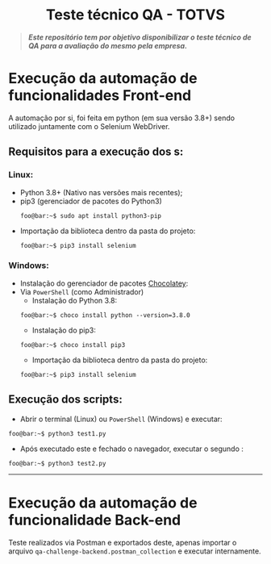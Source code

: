 <h1 align="center">Teste técnico QA - TOTVS</h1>

> ***Este repositório tem por objetivo disponibilizar o teste técnico de QA para a avaliação do mesmo pela empresa.***
 
# Execução da automação de funcionalidades Front-end
A automação por si, foi feita em python (em sua versão 3.8+) sendo utilizado juntamente com o Selenium WebDriver.


## Requisitos para a execução dos s:


### Linux:
  - Python 3.8+ (Nativo nas versões mais recentes);
  - pip3 (gerenciador de pacotes do Python3)
    ```console
    foo@bar:~$ sudo apt install python3-pip
    ```
  - Importação da biblioteca dentro da pasta do projeto:
    ```console
    foo@bar:~$ pip3 install selenium
    ```

### Windows:
  - Instalação do gerenciador de pacotes [Chocolatey](https://chocolatey.org/install):
  - Via `PowerShell` (como Administrador)
    - Instalação do Python 3.8:
     ```console
     foo@bar:~$ choco install python --version=3.8.0
     ```
    - Instalação do pip3:
     ```console
     foo@bar:~$ choco install pip3
     ```
    - Importação da biblioteca dentro da pasta do projeto:
     ```console
     foo@bar:~$ pip3 install selenium
     ```

## Execução dos scripts:
  - Abrir o terminal (Linux) ou `PowerShell` (Windows) e executar:
   ```console
   foo@bar:~$ python3 test1.py
   ```
  - Após executado este e fechado o navegador, executar o segundo :
   ```console
   foo@bar:~$ python3 test2.py
   ```
   
---

# Execução da automação de funcionalidade Back-end
Teste realizados via Postman e exportados deste, apenas importar o arquivo `qa-challenge-backend.postman_collection` e executar internamente.
